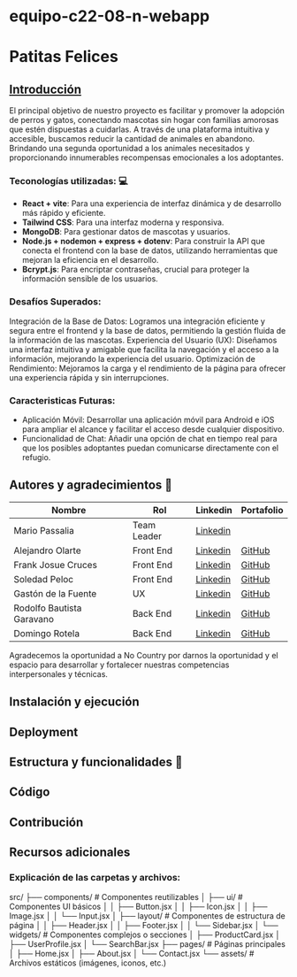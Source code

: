 # equipo-c22-08-n-webapp
# **Patitas Felices**

##  <u>Introducción</u>

El principal objetivo de nuestro proyecto es facilitar y promover la adopción de perros y gatos, conectando mascotas sin hogar con familias amorosas que estén dispuestas a cuidarlas. A través de una plataforma intuitiva y accesible, buscamos reducir la cantidad de animales en abandono. Brindando una segunda oportunidad a los animales necesitados y proporcionando innumerables recompensas emocionales a los adoptantes. 

### Teconologías utilizadas: 💻
- **React + vite**: Para una experiencia de  interfaz dinámica y de desarrollo más rápido y eficiente. 
- **Tailwind CSS**: Para una interfaz moderna y responsiva.
- **MongoDB**: Para gestionar datos de mascotas y usuarios.
- **Node.js + nodemon + express + dotenv**: Para construir la API que conecta el frontend con la base de datos, utilizando herramientas que mejoran la eficiencia en el  desarrollo. 
- **Bcrypt.js**: Para encriptar contraseñas, crucial para proteger la información sensible de los usuarios.

### Desafíos Superados:

Integración de la Base de Datos: Logramos una integración eficiente y segura entre el frontend y la base de datos, permitiendo la gestión fluida de la información de las mascotas.
Experiencia del Usuario (UX): Diseñamos una interfaz intuitiva y amigable que facilita la navegación y el acceso a la información, mejorando la experiencia del usuario.
Optimización de Rendimiento: Mejoramos la carga y el rendimiento de la página para ofrecer una experiencia rápida y sin interrupciones.

### Caracteristicas Futuras:
- Aplicación Móvil: Desarrollar una aplicación móvil para Android e iOS para ampliar el alcance y facilitar el acceso desde cualquier dispositivo.
- Funcionalidad de Chat: Añadir una opción de chat en tiempo real para que los posibles adoptantes puedan comunicarse directamente con el refugio.


## Autores y agradecimientos 👥

| Nombre                | Rol         | Linkedin                                                             | Portafolio                                   |
|-----------------------|-------------|----------------------------------------------------------------------|----------------------------------------------|
| Mario Passalia        | Team Leader |[Linkedin]()   | |
| Alejandro Olarte               | Front End |[Linkedin](https://www.linkedin.com/in/alejandro-olarteli-74a04223b/)                     |[GitHub](https://github.com/Alejool)               |
| Frank Josue Cruces          | Front End   |[Linkedin]()       | [GitHub](https://github.com/Frcru)  |
| Soledad Peloc      | Front End     |[Linkedin](www.linkedin.com/in/sol-peloc)                   |[GitHub](https://github.com/SolPeloc)                  |
| Gastón de la Fuente| UX      |[Linkedin](https://www.linkedin.com/in/gaston-de-la-fuente/)                   |[GitHub](https://github.com/Gaston-del)       | |
| Rodolfo Bautista Garavano     | Back End      |[Linkedin]()                         |[GitHub](https://github.com/bebog94)         |
| Domingo Rotela        | Back End   |[Linkedin]()                 |[GitHub]()                    |

Agradecemos la oportunidad a No Country por darnos la oportunidad y el espacio para  desarrollar y fortalecer nuestras competencias interpersonales y técnicas.

## Instalación y ejecución

## Deployment 


## Estructura y funcionalidades 🚀


## Código


## Contribución

## Recursos adicionales


### Explicación de las carpetas y archivos:

src/
├── components/          # Componentes reutilizables
│   ├── ui/              # Componentes UI básicos
│   │   ├── Button.jsx
│   │   ├── Icon.jsx
│   │   ├── Image.jsx
│   │   └── Input.jsx
│   ├── layout/          # Componentes de estructura de página
│   │   ├── Header.jsx
│   │   ├── Footer.jsx
│   │   └── Sidebar.jsx
│   └── widgets/         # Componentes complejos o secciones
│       ├── ProductCard.jsx
│       ├── UserProfile.jsx
│       └── SearchBar.jsx
├── pages/               # Páginas principales
│   ├── Home.jsx
│   ├── About.jsx
│   └── Contact.jsx
└── assets/              # Archivos estáticos (imágenes, iconos, etc.)
